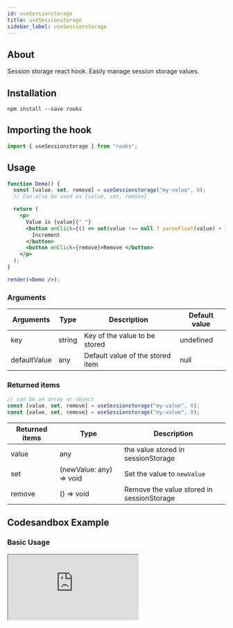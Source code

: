 ```yaml
---
id: useSessionstorage
title: useSessionstorage
sidebar_label: useSessionstorage
---
```


## About

Session storage react hook. Easily manage session storage values.

## Installation

    npm install --save rooks

## Importing the hook

```javascript
import { useSessionstorage } from "rooks";
```

## Usage

```jsx
function Demo() {
  const [value, set, remove] = useSessionstorage("my-value", 0);
  // Can also be used as {value, set, remove}

  return (
    <p>
      Value is {value}{" "}
      <button onClick={() => set(value !== null ? parseFloat(value) + 1 : 0)}>
        Increment
      </button>
      <button onClick={remove}>Remove </button>
    </p>
  );
}

render(<Demo />);
```

### Arguments

| Arguments    | Type   | Description                      | Default value |
|--------------|--------|----------------------------------|---------------|
| key          | string | Key of the value to be stored    | undefined      |
| defaultValue | any    | Default value of the stored item | null          |

### Returned items

```javascript
// can be an array or object
const [value, set, remove] = useSessionstorage("my-value", 0);
const {value, set, remove} = useSessionstorage("my-value", 0);
```

| Returned items | Type                    | Description                               |
|----------------|-------------------------|-------------------------------------------|
| value          | any                     | the value stored in sessionStorage        |
| set            | (newValue: any) => void | Set the value to `newValue`            |
| remove         | () => void              | Remove the value stored in sessionStorage |

## Codesandbox Example

### Basic Usage

<iframe src="https://codesandbox.io/embed/usesessionstorage-svipc?fontsize=14&hidenavigation=1&theme=dark"
  style={{
    width: "100%",
    height: 500,
    border: 0,
    borderRadius: 4,
    overflow: "hidden"
  }} 
  title="useSessionstorage"
  allow="accelerometer; ambient-light-sensor; camera; encrypted-media; geolocation; gyroscope; hid; microphone; midi; payment; usb; vr; xr-spatial-tracking"
  sandbox="allow-forms allow-modals allow-popups allow-presentation allow-same-origin allow-scripts"
/>

## Join Bhargav's discord server

You can click on the floating discord icon at the bottom right of the screen and talk to us in our server.
